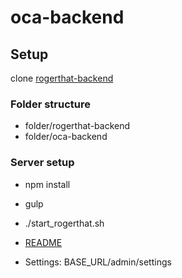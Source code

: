 # oca-backend

## Setup

clone [rogerthat-backend](https://github.com/rogerthat-platform/rogerthat-backend)

### Folder structure
- folder/rogerthat-backend
- folder/oca-backend

### Server setup
- npm install
- gulp
- ./start_rogerthat.sh


- [README](src/solution_server_settings/README)
- Settings: BASE_URL/admin/settings
